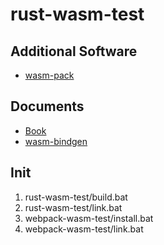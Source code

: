 # rust-wasm-test
## Additional Software
- [wasm-pack](https://rustwasm.github.io/wasm-pack/installer/)
## Documents
- [Book](https://rustwasm.github.io/book/)
- [wasm-bindgen](https://rustwasm.github.io/wasm-bindgen/introduction.html)
## Init
1. rust-wasm-test/build.bat
2. rust-wasm-test/link.bat
3. webpack-wasm-test/install.bat
4. webpack-wasm-test/link.bat
